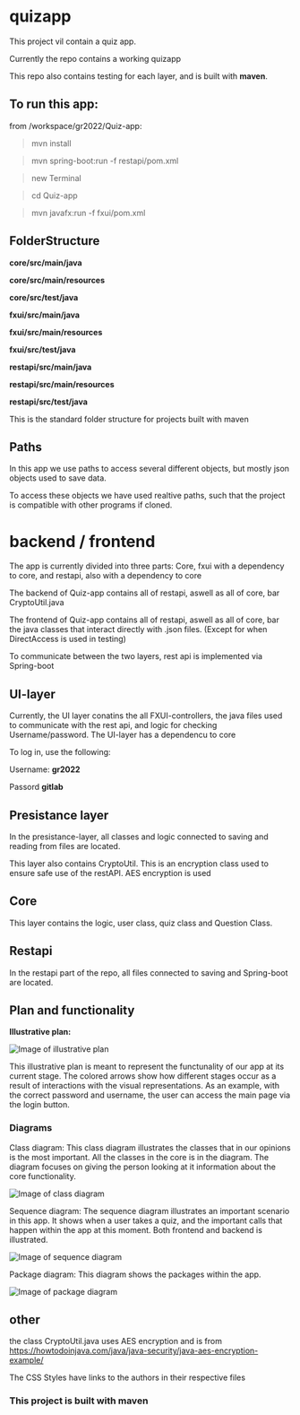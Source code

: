 # quizapp

This project vil contain a quiz app. 

Currently the repo contains a working quizapp

This repo also contains testing for each layer, and is built with **maven**.

## To run this app:
from /workspace/gr2022/Quiz-app:
>mvn install

>mvn spring-boot:run -f restapi/pom.xml

>new Terminal

>cd Quiz-app

>mvn javafx:run -f fxui/pom.xml

## FolderStructure
**core/src/main/java**

**core/src/main/resources**

**core/src/test/java**


**fxui/src/main/java**

**fxui/src/main/resources**

**fxui/src/test/java**


**restapi/src/main/java**

**restapi/src/main/resources**

**restapi/src/test/java**


This is the standard folder structure for projects built with maven

## Paths

In this app we use paths to access several different objects, but mostly json objects used to save data.

To access these objects we have used realtive paths, such that the project is compatible with other programs if cloned.


# backend / frontend

The app is currently divided into three parts: Core, fxui with a dependency to core, and restapi, also with a dependency to core

The backend of Quiz-app contains all of restapi, aswell as all of core, bar CryptoUtil.java

The frontend of Quiz-app contains all of restapi, aswell as all of core, bar the java classes that interact directly with .json files. (Except for when DirectAccess is used in testing)

To communicate between the two layers, rest api is implemented via Spring-boot

## UI-layer

Currently, the UI layer conatins the all FXUI-controllers, the java files used to communicate with the rest api, and logic for checking Username/password.
The UI-layer has a dependencu to core

To log in, use the following:

Username: **gr2022**

Passord **gitlab**


## Presistance layer
In the presistance-layer, all classes and logic connected to saving and reading from files are located.


This layer also contains CryptoUtil. This is an encryption class used to ensure safe use of the restAPI. AES encryption is used

## Core
This layer contains the logic, user class, quiz class and Question Class.

## Restapi
In the restapi part of the repo, all files connected to saving and Spring-boot are located. 


## Plan and functionality

**Illustrative plan:**

![Image of illustrative plan](../Images/UserPlan.png)


This illustrative plan is meant to represent the functunality of our app at its current stage. The colored arrows show how different stages occur as a result of interactions with the visual representations. As an example, with the correct password and username, the user can access the main page via the login button. 


### Diagrams

Class diagram:
This class diagram illustrates the classes that in our opinions is the most important.
All the classes in the core is in the diagram. The diagram focuses on giving the person 
looking at it information about the core functionality.

![Image of class diagram](../Images/ClassDiagram.png)

Sequence diagram:
The sequence diagram illustrates an important scenario in this app. It shows when a user
takes a quiz, and the important calls that happen within the app at this moment. Both
frontend and backend is illustrated.

![Image of sequence diagram](../Images/SequenceDiagram.png)

Package diagram:
This diagram shows the packages within the app.

![Image of package diagram](../Images/PackageDiagram.png)

## other
the class CryptoUtil.java uses AES encryption and is from https://howtodoinjava.com/java/java-security/java-aes-encryption-example/

The CSS Styles have links to the authors in their respective files



### This project is built with maven